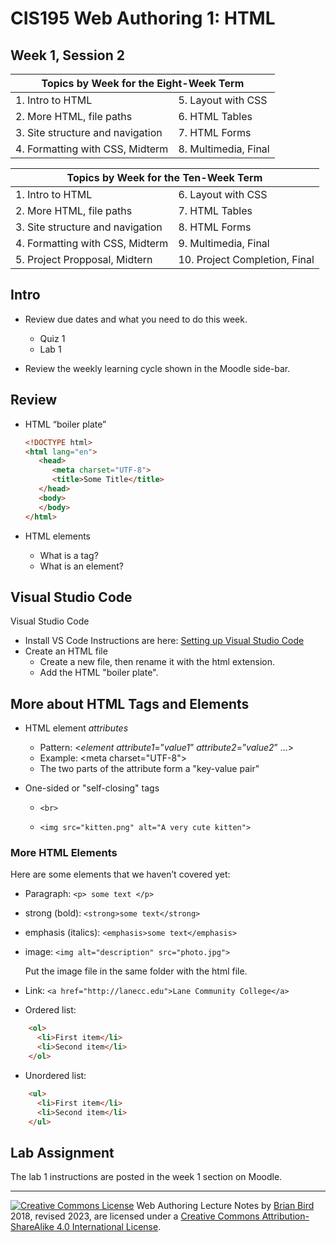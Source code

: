 # CIS195 Web Authoring 1: HTML                  

## Week 1, Session 2


<table>
  <thead>
    <tr>
      <th colspan="2">Topics by Week for the Eight-Week Term</th>
    </tr>
  </thead>
  <tbody>
    <tr>
      <td>1. Intro to HTML</td>
      <td>5. Layout with CSS</td>
    </tr>
    <tr>
      <td>2. More HTML, file paths</td>
      <td>6. HTML Tables</td>
    </tr>
    <tr>
      <td>3. Site structure and navigation</td>
      <td>7. HTML Forms</td>
    </tr>
    <tr>
      <td>4. Formatting with CSS, Midterm</td>
      <td>8. Multimedia, Final</td>
    </tr>
  </tbody>
</table>

<table hidden>
  <thead>
    <tr>
      <th colspan="2">Topics by Week for the Ten-Week Term</th>
    </tr>
  </thead>
  <tbody>
    <tr>
      <td>1. Intro to HTML</td>
      <td>6. Layout with CSS</td>
    </tr>
    <tr>
      <td>2. More HTML, file paths</td>
      <td>7. HTML Tables</td>
    </tr>
    <tr>
      <td>3. Site structure and navigation</td>
      <td>8. HTML Forms</td>
    </tr>
    <tr>
      <td>4. Formatting with CSS, Midterm</td>
      <td>9. Multimedia, Final</td>
    </tr>
    <tr>
      <td>5. Project Propposal, Midtern</td>
      <td>10. Project Completion, Final</td>
    </tr
  </tbody>
</table>

## Intro

- Review due dates and what you need to do this week.

  - Quiz 1
  - Lab 1

- Review the weekly learning cycle shown in the Moodle side-bar.

  

## Review

- HTML “boiler plate”

  ```html
  <!DOCTYPE html> 
  <html lang="en">
     <head>
        <meta charset="UTF-8">
        <title>Some Title</title>
     </head>
     <body> 
     </body>
  </html>
  ```

- HTML elements

  - What is a tag?
  - What is an element?

## Visual Studio Code

Visual Studio Code

- Install VS Code
  Instructions are here: [Setting up Visual Studio Code](https://code.visualstudio.com/docs/setup/setup-overview)
- Create an HTML file
  - Create a new file, then rename it with the html extension.
  - Add the HTML "boiler plate".


## More about HTML Tags and Elements

- HTML element *attributes*

  - Pattern: &lt;*element* *attribute1*=”*value1*” *attribute2*=”*value2*” ...&gt;
  - Example: &lt;meta charset="UTF-8"&gt;
  - The two parts of the attribute form a "key-value pair"

- One-sided or "self-closing" tags

  - `<br>`

  - `<img src="kitten.png" alt="A very cute kitten">`



### More HTML Elements

Here are some elements that we haven’t covered yet:

- Paragraph: `<p> some text </p>`
- strong (bold): `<strong>some text</strong>`
- emphasis (italics): `<emphasis>some text</emphasis>`
- image: `<img alt="description" src="photo.jpg">`

  Put the image file in the same folder with the html file.
- Link: `<a href="http://lanecc.edu">Lane Community College</a>`
- Ordered list:

``` html
    <ol>
      <li>First item</li>
      <li>Second item</li>
    </ol>
```
  - Unordered list:
``` html
    <ul>
      <li>First item</li>
      <li>Second item</li>
    </ul>
```



## Lab Assignment

The lab 1 instructions are posted in the week 1 section on Moodle.




------

[![Creative Commons License](https://i.creativecommons.org/l/by-sa/4.0/88x31.png)](http://creativecommons.org/licenses/by-sa/4.0/) Web Authoring Lecture Notes by [Brian Bird](https://profbird.dev) 2018, revised 2023, are licensed under a [Creative Commons Attribution-ShareAlike 4.0 International License](http://creativecommons.org/licenses/by-sa/4.0/). 